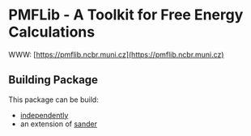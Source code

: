 # PMFLib - A Toolkit for Free Energy Calculations
WWW: [https://pmflib.ncbr.muni.cz](https://pmflib.ncbr.muni.cz)

## Building Package
This package can be build:
* [independently](https://github.com/kulhanek/pmflib-build)
* an extension of [sander](https://github.com/kulhanek/sander-pmf-build)
